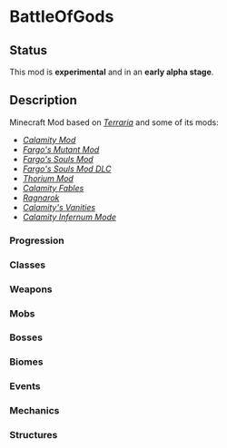 # BattleOfGods
## Status
This mod is **experimental** and in an **early alpha stage**.

## Description
Minecraft Mod based on [*Terraria*](https://terraria.org/) and some of its mods:

 - [*Calamity Mod*](https://steamcommunity.com/sharedfiles/filedetails/?id=2824688072)
 - [*Fargo's Mutant Mod*](https://steamcommunity.com/sharedfiles/filedetails/?id=2570931073)
 - [*Fargo's Souls Mod*](https://steamcommunity.com/sharedfiles/filedetails/?id=2815540735)
 - [*Fargo's Souls Mod DLC*](https://steamcommunity.com/sharedfiles/filedetails/?id=3044249615)
 - [*Thorium Mod*](https://steamcommunity.com/sharedfiles/filedetails/?id=2909886416)
 - [*Calamity Fables*](https://steamcommunity.com/sharedfiles/filedetails/?id=3449156562)
 - [*Ragnarok*](https://steamcommunity.com/sharedfiles/filedetails/?id=3114886209)
 - [*Calamity's Vanities*](https://steamcommunity.com/sharedfiles/filedetails/?id=2824688804)
 - [*Calamity Infernum Mode*](https://steamcommunity.com/sharedfiles/filedetails/?id=3459129920)
### Progression

### Classes

### Weapons

### Mobs

### Bosses

### Biomes

### Events

### Mechanics

### Structures

<!--stackedit_data:
eyJoaXN0b3J5IjpbLTMzMzE2MDA3MSwtMzMzMTYwMDcxLDE4OT
g5OTE3NDYsMTI5MTYxMjY0NCwtMzMzMTYwMDcxLC0xMzM1NjQx
OTQ1LDk1MTA4NjY2MywxNzg5NTA1MDg3LDEwNTA4MTU2OTcsMT
A1MDgxNTY5NywtMTg5NjQzMzQxOSwxNjA2MDgyMzM0LC0xODE2
NDI2NDU1XX0=
-->
